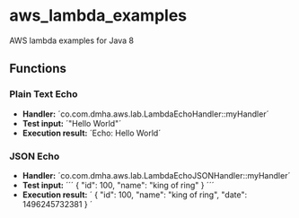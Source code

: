 # aws_lambda_examples

AWS lambda examples for Java 8


## Functions

### Plain Text Echo

- **Handler:** ´co.com.dmha.aws.lab.LambdaEchoHandler::myHandler´
- **Test input:** ´"Hello World"´ 
- **Execution result:** ´Echo: Hello World´

### JSON Echo

- **Handler:** ´co.com.dmha.aws.lab.LambdaEchoJSONHandler::myHandler´
- **Test input:** 
´´´
  {
    "id": 100,
    "name": "king of ring"
  }
´´´
- **Execution result:** ´
{
  "id": 100,
  "name": "king of ring",
  "date": 1496245732381
}
´
